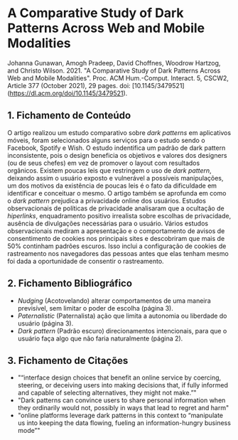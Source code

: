 # A Comparative Study of Dark Patterns Across Web and Mobile Modalities

Johanna Gunawan, Amogh Pradeep, David Choffnes, Woodrow Hartzog, and Christo Wilson. 2021. "A Comparative Study of Dark Patterns Across Web and Mobile Modalities". Proc. ACM Hum.-Comput. Interact. 5, CSCW2, Article 377 (October 2021), 29 pages. doi: [10.1145/3479521] (https://dl.acm.org/doi/10.1145/3479521).

## 1. Fichamento de Conteúdo

O artigo realizou um estudo comparativo sobre *dark patterns* em aplicativos móveis, foram selecionados alguns serviços para o estudo sendo o Facebook, Spotify e Wish. 
O estudo indentifica um padrão de dark pattern inconsistente, pois o design beneficia os objetivos e valores dos designers (ou de seus chefes) em vez de promover o layout com resultados orgânicos. Existem poucas leis que restringem o uso de *dark pattern*, deixando assim o usuário exposto e vulnerável a possíveis manipulações, um dos motivos da existência de poucas leis é o fato da dificuldade em identificar e conceituar o mesmo. O artigo também se aprofunda em como o *dark pattern* prejudica a privacidade online dos usuários. Estudos observacionais de políticas de privacidade analisaram que a ocultação de *hiperlinks*, enquadramento positivo irrealista sobre escolhas de privacidade, ausência de divulgações necessárias para o usuário. Vários estudos observacionais mediram a apresentação e o comportamento de avisos de consentimento de cookies nos principais sites e descobriram que mais de 50% continham padrões escuros. Isso inclui a configuração de cookies de rastreamento nos navegadores das pessoas antes que elas tenham mesmo foi dada a oportunidade de consentir o rastreamento.

## 2. Fichamento Bibliográfico 


* _Nudging_ (Acotovelando) alterar comportamentos de uma maneira previsível, sem limitar o poder de escolha (página 3).
* _Paternalistic_ (Paternalista) ação que limita a autonomia ou liberdade do usuário (página 3).
* _Dark pattern_ (Padrão escuro) direcionamentos intencionais, para que o usuário faça algo que não faria naturalmente (página 2).

## 3. Fichamento de Citações 


* "“interface design choices that benefit an online service by coercing, steering, or deceiving users into making decisions that, if fully informed and capable of selecting alternatives, they might not make.”"
* "Dark patterns can convince users to share personal information when they ordinarily would not, possibly in ways that lead to regret and harm"
* "online platforms leverage dark patterns in this context to “manipulate us into keeping the data flowing, fueling an information-hungry business mode”"
